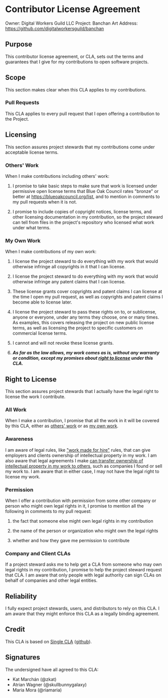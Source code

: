 # Contributor License Agreement

Owner: Digital Workers Guild LLC
Project: Banchan Art
Address: https://github.com/digitalworkersguild/banchan

## Purpose

This contributor license agreement, or CLA, sets out the terms and guarantees that I give for my contributions to open software projects.

## Scope

This section makes clear when this CLA applies to my contributions.

### Pull Requests

This CLA applies to every pull request that I open offering a contribution to the Project.

## Licensing

This section assures project stewards that my contributions come under acceptable license terms.

### Others' Work

When I make contributions including others' work:

1.  I promise to take basic steps to make sure that work is licensed under permissive open license terms that Blue Oak Council rates "bronze" or better at <https://blueoakcouncil.org/list>, and to mention in comments to my pull requests when it is not.

2.  I promise to include copies of copyright notices, license terms, and other licensing documentation in my contribution, so the project steward can tell from files in the project's repository who licensed what work under what terms.

### My Own Work

When I make contributions of my own work:

1.  I license the project steward to do everything with my work that would otherwise infringe all copyrights in it that I can license.

2.  I license the project steward to do everything with my work that would otherwise infringe any patent claims that I can license.

3.  These license grants cover copyrights and patent claims I can license at the time I open my pull request, as well as copyrights and patent claims I become able to license later.

4.  I license the project steward to pass these rights on to, or sublicense, anyone or everyone, under any terms they choose, one or many times.  As examples, this covers releasing the project on new public license terms, as well as licensing the project to specific customers on commercial license terms.

5.  I cannot and will not revoke these license grants.

6.  ***As far as the law allows, my work comes as is, without any warranty or condition, except my promises about [right to license](#right-to-license) under this CLA.***

## Right to License

This section assures project stewards that I actually have the legal right to license the work I contribute.

### All Work

When I make a contribution, I promise that all the work in it will be covered by this CLA, either as [others' work](#others-work) or as [my own work](#my-own-work).

### Awareness

I am aware of legal rules, like ["work made for hire"](https://en.wikipedia.org/wiki/Work_for_hire) rules, that can give employers and clients ownership of intellectual property in my work.  I am also aware that legal agreements I make [can transfer ownership of intellectual property in my work to others](https://en.wikipedia.org/wiki/Assignment_(law)), such as companies I found or sell my work to.  I am aware that in either case, I may not have the legal right to license my work.

### Permission

When I offer a contribution with permission from some other company or person who might own legal rights in it, I promise to mention all the following in comments to my pull request:

1.  the fact that someone else might own legal rights in my contribution

2.  the name of the person or organization who might own the legal rights

3.  whether and how they gave me permission to contribute

### Company and Client CLAs

If a project steward asks me to help get a CLA from someone who may own legal rights in my contribution, I promise to help the project steward request that CLA.  I am aware that only people with legal authority can sign CLAs on behalf of companies and other legal entities.

## Reliability

I fully expect project stewards, users, and distributors to rely on this CLA.  I am aware that they might enforce this CLA as a legally binding agreement.

## Credit

This CLA is based on [Single CLA](https://singlecla.com/) ([github](https://github.com/singlecla/singlecla)).

## Signatures

The undersigned have all agreed to this CLA:

* Kat Marchán (@zkat)
* Atrian Wagner (@skullbunnygalaxy)
* Maria Mora (@riamaria)
